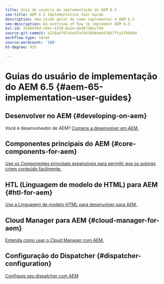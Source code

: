 ```yaml
---
title: Guia do usuário de implementação do AEM 6.5
seo-title: AEM 6.5 Implementation User Guide
description: Uma visão geral de como implementar o AEM 6.5
seo-description: An overview of how to implement AEM 6.5
exl-id: 33404f0d-c04c-4720-8a24-ded6738ec7d4
source-git-commit: b220adf6fa3e9faf94389b9a9416b7fca2f89d9d
workflow-type: tm+mt
source-wordcount: '108'
ht-degree: 42%

---
```


# Guias do usuário de implementação do AEM 6.5 {#aem-65-implementation-user-guides}

## Desenvolver no AEM {#developing-on-aem}

Você é desenvolvedor de AEM? [Comece a desenvolver em AEM.](/help/sites-developing/home.md)

## Componentes principais do AEM {#core-components-for-aem}

[Use os Componentes principais expansíveis para permitir que os autores criem conteúdo facilmente.](https://docs.adobe.com/content/help/pt-BR/experience-manager-core-components/using/introduction.html)

## HTL (Linguagem de modelo de HTML) para AEM {#htl-for-aem}

[Use a Linguagem de modelo HTML para desenvolver para AEM.](https://docs.adobe.com/content/help/pt-BR/experience-manager-htl/using/overview.html)

## Cloud Manager para AEM {#cloud-manager-for-aem}

[Entenda como usar o Cloud Manager com AEM.](https://docs.adobe.com/content/help/pt-BR/experience-manager-cloud-manager/using/introduction-to-cloud-manager.html)

## Configuração do Dispatcher {#dispatcher-configuration}

[Configure seu dispatcher com AEM](https://docs.adobe.com/content/help/pt-BR/experience-manager-dispatcher/using/dispatcher.html)

